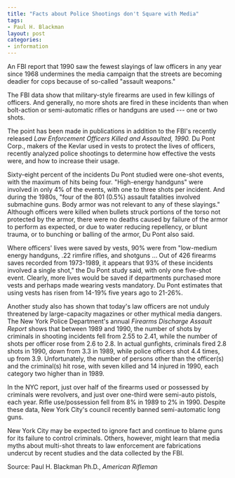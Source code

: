 ```yaml
---
title: "Facts about Police Shootings don't Square with Media"
tags:
- Paul H. Blackman
layout: post
categories:
- information
---
```


An FBI report that 1990 saw the fewest slayings of law officers in any year since 1968 undermines the media campaign that the streets are becoming deadier for cops because of so-called "assault weapons."

The FBI data show that military-style firearms are used in few killings of officers. And generally, no more shots are fired in these incidents than when bolt-action or semi-automatic rifles or handguns are used --- one or two shots.

The point has been made in publications in addition to the FBI's recently released *Law Enforcement Officers Killed and Assaulted, 1990.* Du Pont Corp., makers of the Kevlar used in vests to protect the lives of officers, recently analyzed police shootings to determine how effective the vests were, and how to increase their usage.

Sixty-eight percent of the incidents Du Pont studied were one-shot events, with the maximum of hits being four. "High-energy handguns" were involved in only 4% of the events, with one to three shots per incident. And during the 1980s, "four of the 801 (0.5%) assault fatalities involved submachine guns. Body armor was not relevant to any of these slayings." Although officers were killed when bullets struck portions of the torso not protected by the armor, there were no deaths caused by failure of the armor to perform as expected, or due to water reducing repellency, or blunt trauma, or to bunching or balling of the armor, Du Pont also said.

Where officers' lives were saved by vests, 90% were from "low-medium energy handguns, .22 rimfire rifles, and shotguns ... Out of 426 firearms saves recorded from 1973-1989, it appears that 93% of these incidents involved a single shot," the Du Pont study said, with only one five-shot event. Clearly, more lives would be saved if departments purchased more vests and perhaps made wearing vests mandatory. Du Pont estimates that using vests has risen from 14-19% five years ago to 21-26%.

Another study also has shown that today's law officers are not unduly threatened by large-capacity magazines or other mythical media dangers. The New York Police Department's annual *Firearms Discharge Assault Report* shows that between 1989 and 1990, the number of shots by criminals in shooting incidents fell from 2.55 to 2.41, while the number of shots per officer rose from 2.6 to 2.8. In actual gunfights, criminals fired 2.8 shots in 1990, down from 3.3 in 1989, while police officers shot 4.4 times, up from 3.9. Unfortunately, the number of persons other than the officer(s) and the criminal(s) hit rose, with seven killed and 14 injured in 1990, each category two higher than in 1989.

In the NYC report, just over half of the firearms used or possessed by criminals were revolvers, and just over one-third were semi-auto pistols, each year. Rifle use/possession fell from 8% in 1989 to 2% in 1990. Despite these data, New York City's council recently banned semi-automatic long guns.

New York City may be expected to ignore fact and continue to blame guns for its failure to control criminals. Others, however, might learn that media myths about multi-shot threats to law enforcement are fabrications undercut by recent studies and the data collected by the FBI.

Source: Paul H. Blackman Ph.D., *American Rifleman*
